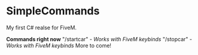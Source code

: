 # SimpleCommands
My first C# realse for FiveM.

**Commands right now**
"/startcar" - *Works with FiveM keybinds*
"/stopcar" - *Works with FiveM keybinds*
More to come!
